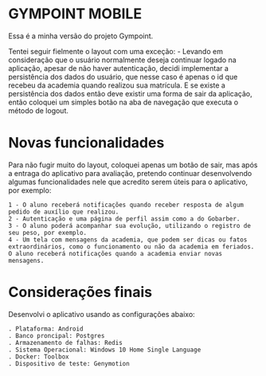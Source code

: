# GYMPOINT MOBILE

Essa é a minha versão do projeto Gympoint.

Tentei seguir fielmente o layout com uma exceção:
    - Levando em consideração que o usuário normalmente deseja continuar logado na aplicação, apesar de não haver autenticação, decidi implementar a persistência dos dados do usuário, que nesse caso é apenas o id que recebeu da academia quando realizou sua matrícula.
    E se existe a persistência dos dados então deve existir uma forma de sair da aplicação, então coloquei um simples botão na aba de navegação que executa o método de logout.

# Novas funcionalidades

Para não fugir muito do layout, coloquei apenas um botão de sair, mas após a entraga do aplicativo para avaliação, pretendo continuar desenvolvendo algumas funcionalidades nele que acredito serem úteis para o aplicativo, por exemplo:

    1 - O aluno receberá notificações quando receber resposta de algum pedido de auxílio que realizou.
    2 - Autenticação e uma página de perfil assim como a do Gobarber.
    3 - O aluno poderá acompanhar sua evolução, utilizando o registro de seu peso, por exemplo.
    4 - Um tela com mensagens da academia, que podem ser dicas ou fatos extraordinários, como o funcionamento ou não da academia em feriados. O aluno receberá notificações quando a academia enviar novas mensagens.

# Considerações finais

Desenvolvi o aplicativo usando as configurações abaixo:

    . Plataforma: Android
    . Banco proncipal: Postgres
    . Armazenamento de falhas: Redis
    . Sistema Operacional: Windows 10 Home Single Language
    . Docker: Toolbox
    . Dispositivo de teste: Genymotion